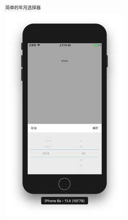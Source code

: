 简单的年月选择器


<img src="https://github.com/DDCry/DDDatePickerView/blob/master/DDDatePickerView/屏幕快照%202018-09-14%20上午10.49.36.png" width="375" />
